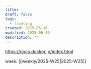 ```yaml
---
title: 
draft: false
tags:
  - fleeting
created: 2025-06-16
modified: 2025-06-16
description: ""
---
```

https://docs.docker.jp/index.html

week: [[weekly/2025-W25|2025-W25]]
